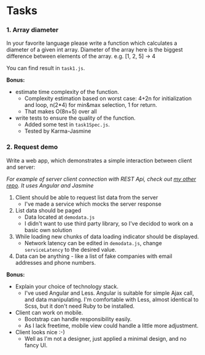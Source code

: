 # Tasks
### 1. Array diameter
In your favorite language please write a function which calculates a diameter of a given int array.
Diameter of the array here is the biggest difference between elements of the array.
e.g. [1, 2, 5] -> 4

You can find result in `task1.js`.

**Bonus:**
* estimate time complexity of the function.
    * Complexity estimation based on worst case:
4+2n for initialization and loop,
n(2*4) for min&max selection,
1 for return.
     * That makes O(8n+5) over all
* write tests to ensure the quality of the function.
  * Added some test in `task1Spec.js`.
  * Tested by Karma-Jasmine


### 2. Request demo
Write a web app, which demonstrates a simple interaction between client and server:

_For example of server client connection with REST Api, check out [my other repo](https://github.com/nagyg74/bbDemo.git). It uses Angular and Jasmine_

1. Client should be able to request list data from the server
     * I've made a service which mocks the server response
2. List data should be paged
	* Data located at `demodata.js`
	* I didn't want to use third party library, so I've decidod to work on a basic own solution
3. While loading new chunks of data loading indicator should be displayed.
     * Network latency can be edited in `demodata.js`, change `serviceLatency` to the desired value.
4. Data can be anything - like a list of fake companies with email addresses and phone numbers.

**Bonus:**
* Explain your choice of technology stack.
	* I've used Angular and Less. Angular is suitable for simple Ajax call, and data manipulating. I'm comfortable with Less, almost identical to Scss, but it don't need Ruby to be installed.
* Client can work on mobile.
	* Bootstrap can handle responsibility easily.
	* As I lack freetime, mobile view could handle a little more adjustment.
* Client looks nice :-)
	* Well as I'm not a designer, just applied a minimal design, and no fancy UI.
